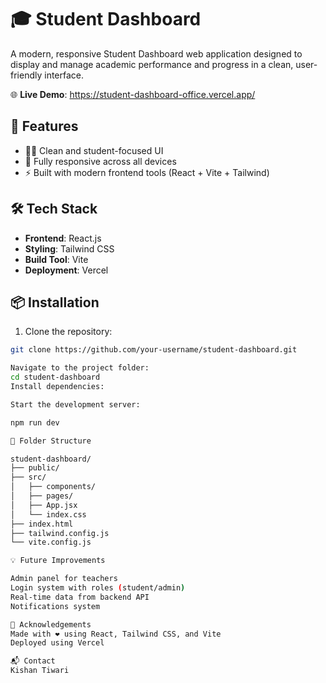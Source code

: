 # 🎓 Student Dashboard

A modern, responsive Student Dashboard web application designed to display and manage academic performance and progress in a clean, user-friendly interface.

🌐 **Live Demo**: https://student-dashboard-office.vercel.app/

## 🚀 Features

- 🧑‍🎓 Clean and student-focused UI
- 📱 Fully responsive across all devices
- ⚡ Built with modern frontend tools (React + Vite + Tailwind)

## 🛠️ Tech Stack

- **Frontend**: React.js
- **Styling**: Tailwind CSS
- **Build Tool**: Vite
- **Deployment**: Vercel

## 📦 Installation

1. Clone the repository:

```bash
git clone https://github.com/your-username/student-dashboard.git

Navigate to the project folder:
cd student-dashboard
Install dependencies:

Start the development server:

npm run dev

📁 Folder Structure

student-dashboard/
├── public/
├── src/
│   ├── components/
│   ├── pages/
│   ├── App.jsx
│   └── index.css
├── index.html
├── tailwind.config.js
└── vite.config.js

💡 Future Improvements

Admin panel for teachers
Login system with roles (student/admin)
Real-time data from backend API
Notifications system

🙌 Acknowledgements
Made with ❤️ using React, Tailwind CSS, and Vite
Deployed using Vercel

📬 Contact
Kishan Tiwari
